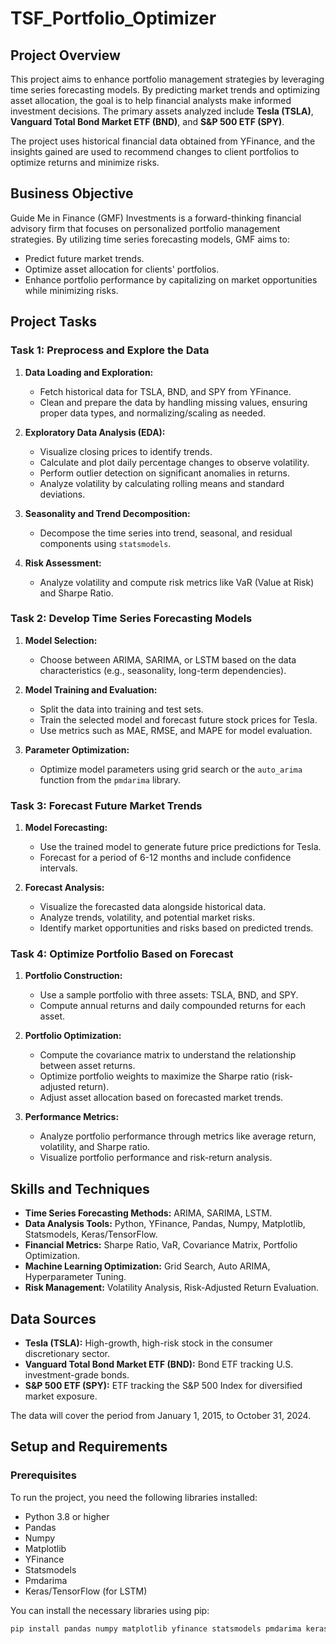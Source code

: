 # TSF_Portfolio_Optimizer

## Project Overview

This project aims to enhance portfolio management strategies by leveraging time series forecasting models. By predicting market trends and optimizing asset allocation, the goal is to help financial analysts make informed investment decisions. The primary assets analyzed include **Tesla (TSLA)**, **Vanguard Total Bond Market ETF (BND)**, and **S&P 500 ETF (SPY)**. 

The project uses historical financial data obtained from YFinance, and the insights gained are used to recommend changes to client portfolios to optimize returns and minimize risks.

## Business Objective

Guide Me in Finance (GMF) Investments is a forward-thinking financial advisory firm that focuses on personalized portfolio management strategies. By utilizing time series forecasting models, GMF aims to:
- Predict future market trends.
- Optimize asset allocation for clients' portfolios.
- Enhance portfolio performance by capitalizing on market opportunities while minimizing risks.


## Project Tasks

### Task 1: Preprocess and Explore the Data

1. **Data Loading and Exploration:**
   - Fetch historical data for TSLA, BND, and SPY from YFinance.
   - Clean and prepare the data by handling missing values, ensuring proper data types, and normalizing/scaling as needed.

2. **Exploratory Data Analysis (EDA):**
   - Visualize closing prices to identify trends.
   - Calculate and plot daily percentage changes to observe volatility.
   - Perform outlier detection on significant anomalies in returns.
   - Analyze volatility by calculating rolling means and standard deviations.

3. **Seasonality and Trend Decomposition:**
   - Decompose the time series into trend, seasonal, and residual components using `statsmodels`.

4. **Risk Assessment:**
   - Analyze volatility and compute risk metrics like VaR (Value at Risk) and Sharpe Ratio.


### Task 2: Develop Time Series Forecasting Models

1. **Model Selection:**
   - Choose between ARIMA, SARIMA, or LSTM based on the data characteristics (e.g., seasonality, long-term dependencies).
   
2. **Model Training and Evaluation:**
   - Split the data into training and test sets.
   - Train the selected model and forecast future stock prices for Tesla.
   - Use metrics such as MAE, RMSE, and MAPE for model evaluation.

3. **Parameter Optimization:**
   - Optimize model parameters using grid search or the `auto_arima` function from the `pmdarima` library.

### Task 3: Forecast Future Market Trends

1. **Model Forecasting:**
   - Use the trained model to generate future price predictions for Tesla.
   - Forecast for a period of 6-12 months and include confidence intervals.

2. **Forecast Analysis:**
   - Visualize the forecasted data alongside historical data.
   - Analyze trends, volatility, and potential market risks.
   - Identify market opportunities and risks based on predicted trends.

### Task 4: Optimize Portfolio Based on Forecast

1. **Portfolio Construction:**
   - Use a sample portfolio with three assets: TSLA, BND, and SPY.
   - Compute annual returns and daily compounded returns for each asset.

2. **Portfolio Optimization:**
   - Compute the covariance matrix to understand the relationship between asset returns.
   - Optimize portfolio weights to maximize the Sharpe ratio (risk-adjusted return).
   - Adjust asset allocation based on forecasted market trends.

3. **Performance Metrics:**
   - Analyze portfolio performance through metrics like average return, volatility, and Sharpe ratio.
   - Visualize portfolio performance and risk-return analysis.

## Skills and Techniques

- **Time Series Forecasting Methods:** ARIMA, SARIMA, LSTM.
- **Data Analysis Tools:** Python, YFinance, Pandas, Numpy, Matplotlib, Statsmodels, Keras/TensorFlow.
- **Financial Metrics:** Sharpe Ratio, VaR, Covariance Matrix, Portfolio Optimization.
- **Machine Learning Optimization:** Grid Search, Auto ARIMA, Hyperparameter Tuning.
- **Risk Management:** Volatility Analysis, Risk-Adjusted Return Evaluation.

## Data Sources

- **Tesla (TSLA):** High-growth, high-risk stock in the consumer discretionary sector.
- **Vanguard Total Bond Market ETF (BND):** Bond ETF tracking U.S. investment-grade bonds.
- **S&P 500 ETF (SPY):** ETF tracking the S&P 500 Index for diversified market exposure.

The data will cover the period from January 1, 2015, to October 31, 2024.

## Setup and Requirements

### Prerequisites

To run the project, you need the following libraries installed:

- Python 3.8 or higher
- Pandas
- Numpy
- Matplotlib
- YFinance
- Statsmodels
- Pmdarima
- Keras/TensorFlow (for LSTM)

You can install the necessary libraries using pip:

```bash
pip install pandas numpy matplotlib yfinance statsmodels pmdarima keras tensorflow
